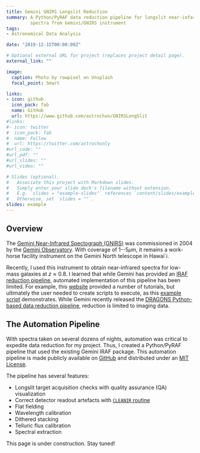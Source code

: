 ```yaml
---
title: Gemini GNIRS Longslit Reduction
summary: A Python/PyRAF data reduction pipeline for longslit near-infared
         spectra from Gemini/GNIRS instrument
tags:
- Astronomical Data Analysis

date: "2019-12-15T00:00:00Z"

# Optional external URL for project (replaces project detail page).
external_link: ""

image:
  caption: Photo by rawpixel on Unsplash
  focal_point: Smart

links:
- icon: github
  icon_pack: fab
  name: GitHub
  url: https://www.github.com/astrochun/GNIRSLongSlit
#links:
#- icon: twitter
#  icon_pack: fab
#  name: Follow
#  url: https://twitter.com/astrochunly
#url_code: ""
#url_pdf: ""
#url_slides: ""
#url_video: ""

# Slides (optional).
#   Associate this project with Markdown slides.
#   Simply enter your slide deck's filename without extension.
#   E.g. `slides = "example-slides"` references `content/slides/example-slides.md`.
#   Otherwise, set `slides = ""`.
slides: example
---
```


## Overview

The [Gemini Near-Infrared Spectograph (GNIRS)](https://www.gemini.edu/sciops/instruments/gnirs/)
was commissioned in 2004 by the [Gemini Observatory](https://www.gemini.edu/).
With coverage of 1--5$\mu$m, it remains a work-horse facility instrument on
the Gemini North telescope in Hawai`i.

Recently, I used this instrument to obtain near-infrared spectra for low-mass
galaxies at $z\approx0.8$. I learned that while Gemini has provided an [IRAF
reduction pipeline](https://www.gemini.edu/node/11823), automated
implementation of this pipeline has been limited. For example, this
[website](https://www.gemini.edu/sciops/data-and-results/getting-started#gnirs)
provided a number of tutorials, but ultimately the user needed to create scripts
to execute, as this [example script](http://www.gemini.edu/sciops/data/IRAFdoc/gnirs_xd_example.cl)
demonstrates.  While Gemini recently released the [DRAGONS Python-based
data reduction pipeline](https://ascl.net/1811.002), reduction is limited
to imaging data.


## The Automation Pipeline

With spectra taken on several dozens of nights, automation was critical to
expedite data reduction for my project. Thus, I created a Python/PyRAF
pipeline that used the existing Gemini IRAF package. This automation pipeline
is made publicly available on [GitHub](https://github.com/astrochun/GNIRSLongSlit)
and distributed under an [MIT License](https://choosealicense.com/licenses/mit/).

The pipeline has several features:

- Longslit target acquisition checks with quality assurance (QA) visualization
- Correct detector readout artefacts with
  [`CLEANIR` routine](https://www.gemini.edu/sciops/instruments/niri/data-format-and-reduction/cleanir)
- Flat fielding
- Wavelength calibration
- Dithered stacking
- Telluric flux calibration
- Spectral extraction

This page is under construction. Stay tuned!
